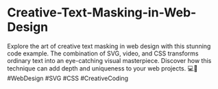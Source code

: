 # Creative-Text-Masking-in-Web-Design
Explore the art of creative text masking in web design with this stunning code example. The combination of SVG, video, and CSS transforms ordinary text into an eye-catching visual masterpiece. Discover how this technique can add depth and uniqueness to your web projects. 💻🎨 #WebDesign #SVG #CSS #CreativeCoding
